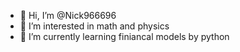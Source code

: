 - 👋 Hi, I’m @Nick966696
- 👀 I’m interested in math and physics
- 🌱 I’m currently learning finiancal models by python

<!---
Nick966696/Nick966696 is a ✨ special ✨ repository because its `README.md` (this file) appears on your GitHub profile.
You can click the Preview link to take a look at your changes.
--->
